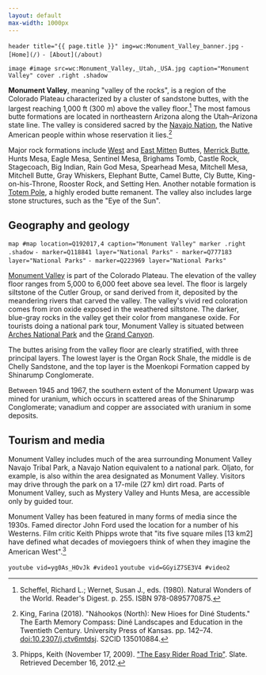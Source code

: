```yaml
---
layout: default
max-width: 1000px
---
```


`header title="{{ page.title }}" img=wc:Monument_Valley_banner.jpg`
`- [Home](/)`
`- [About](/about)`

`image #image src=wc:Monument_Valley,_Utah,_USA.jpg caption="Monument Valley" cover .right .shadow`

**Monument Valley**, meaning "valley of the rocks", is a region of the Colorado Plateau characterized by a cluster of sandstone buttes, with the largest reaching 1,000 ft (300 m) above the valley floor.[^1] The most famous butte formations are located in northeastern Arizona along the Utah–Arizona state line. The valley is considered sacred by the [Navajo Nation](Q1783171), the Native American people within whose reservation it lies.[^2]

Major rock formations include [West](image/zoomto/pct:10.94,27.88,21.05,30) and [East Mitten](image/zoomto/pct:40.59,35.80,21.91,25) Buttes, [Merrick Butte](image/zoomto/pct:67.68,34.23,23.22,27), Hunts Mesa, Eagle Mesa, Sentinel Mesa, Brighams Tomb, Castle Rock, Stagecoach, Big Indian, Rain God Mesa, Spearhead Mesa, Mitchell Mesa, Mitchell Butte, Gray Whiskers, Elephant Butte, Camel Butte, Cly Butte, King-on-his-Throne, Rooster Rock, and Setting Hen. Another notable formation is [Totem Pole](Q7828304), a highly eroded butte remanent. The valley also includes large stone structures, such as the "Eye of the Sun".

## Geography and geology

`map #map location=Q192017,4 caption="Monument Valley" marker .right .shadow`
`- marker=Q118841 layer="National Parks"`
`- marker=Q777183 layer="National Parks"`
`- marker=Q223969 layer="National Parks"`

[Monument Valley](map/flyto/Q192017,11) is part of the Colorado Plateau. The elevation of the valley floor ranges from 5,000 to 6,000 feet above sea level. The floor is largely siltstone of the Cutler Group, or sand derived from it, deposited by the meandering rivers that carved the valley. The valley's vivid red coloration comes from iron oxide exposed in the weathered siltstone. The darker, blue-gray rocks in the valley get their color from manganese oxide.  For tourists doing a national park tour, Monument Valley is situated between [Arches National Park](map/flyto/Q223969,12) and the [Grand Canyon](map/flyto/Q118841,12).

The buttes arising from the valley floor are clearly stratified, with three principal layers. The lowest layer is the Organ Rock Shale, the middle is de Chelly Sandstone, and the top layer is the Moenkopi Formation capped by Shinarump Conglomerate. 

Between 1945 and 1967, the southern extent of the Monument Upwarp was mined for uranium, which occurs in scattered areas of the Shinarump Conglomerate; vanadium and copper are associated with uranium in some deposits.

## Tourism and media

Monument Valley includes much of the area surrounding Monument Valley Navajo Tribal Park, a Navajo Nation equivalent to a national park. Oljato, for example, is also within the area designated as Monument Valley.  Visitors may drive through the park on a 17-mile (27 km) dirt road. Parts of Monument Valley, such as Mystery Valley and Hunts Mesa, are accessible only by guided tour.

Monument Valley has been featured in many forms of media since the 1930s. Famed director John Ford used the location for a number of his Westerns. Film critic Keith Phipps wrote that "its five square miles [13 km2] have defined what decades of moviegoers think of when they imagine the American West".[^3]

`youtube vid=yg0As_HOvJk #video1`
`youtube vid=GGyiZ7SE3V4 #video2`

[^1]: Scheffel, Richard L.; Wernet, Susan J., eds. (1980). Natural Wonders of the World. Reader's Digest. p. 255. ISBN 978-0895770875.
[^2]: King, Farina (2018). "Náhookọs (North): New Hioes for Diné Students." The Earth Memory Compass: Diné Landscapes and Education in the Twentieth Century. University Press of Kansas. pp. 142–74. [doi:10.2307/j.ctv6mtdsj](https://doi.org/10.2307%2Fj.ctv6mtdsj). S2CID 135010884.
[^3]:  Phipps, Keith (November 17, 2009). ["The Easy Rider Road Trip"](https://slate.com/culture/2009/11/monument-valley-where-peter-and-henry-fonda-s-careers-intersected.html). Slate. Retrieved December 16, 2012.
